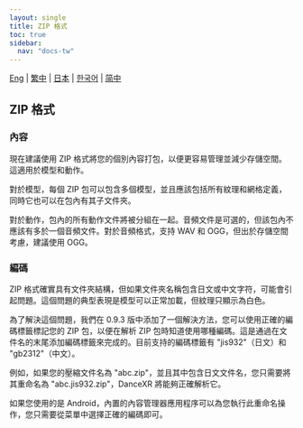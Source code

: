 ```yaml
---
layout: single
title: ZIP 格式
toc: true
sidebar:
  nav: "docs-tw"
---
```

[Eng](/dancexr/features/zip_format) | [繁中](/tw/dancexr/features/zip_format) | [日本](/jp/dancexr/features/zip_format) | [한국어](/kr/dancexr/features/zip_format) | [简中](/zh/dancexr/features/zip_format)


## ZIP 格式

### 內容

現在建議使用 ZIP 格式將您的個別內容打包，以便更容易管理並減少存儲空間。這適用於模型和動作。

對於模型，每個 ZIP 包可以包含多個模型，並且應該包括所有紋理和網格定義，同時它也可以在包內有其子文件夾。

對於動作，包內的所有動作文件將被分組在一起。音頻文件是可選的，但該包內不應該有多於一個音頻文件。對於音頻格式，支持 WAV 和 OGG，但出於存儲空間考慮，建議使用 OGG。

### 編碼

ZIP 格式確實具有文件夾結構，但如果文件夾名稱包含日文或中文字符，可能會引起問題。這個問題的典型表現是模型可以正常加載，但紋理只顯示為白色。

為了解決這個問題，我們在 0.9.3 版中添加了一個解決方法，您可以使用正確的編碼標籤標記您的 ZIP 包，以便在解析 ZIP 包時知道使用哪種編碼。這是通過在文件名的末尾添加編碼標籤來完成的。目前支持的編碼標籤有 "jis932"（日文）和 "gb2312"（中文）。

例如，如果您的壓縮文件名為 "abc.zip"，並且其中包含日文文件名，您只需要將其重命名為 "abc.jis932.zip"，DanceXR 將能夠正確解析它。

如果您使用的是 Android，內置的內容管理器應用程序可以為您執行此重命名操作，您只需要從菜單中選擇正確的編碼即可。